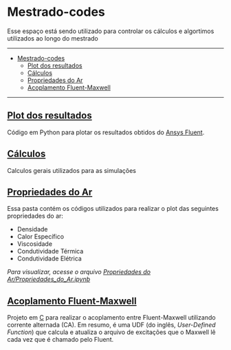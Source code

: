 # Mestrado-codes

Esse espaço está sendo utilizado para controlar os cálculos e algortimos utilizados ao longo do mestrado

---

- [Mestrado-codes](#mestrado-codes)
  - [Plot dos resultados](#plot-dos-resultados)
  - [Cálculos](#cálculos)
  - [Propriedades do Ar](#propriedades-do-ar)
  - [Acoplamento Fluent-Maxwell](#acoplamento-fluent-maxwell)

---

## [Plot dos resultados](https://github.com/RodLondero/mestrado-codes/tree/main/Plot%20dos%20Resultados)

Código em Python para plotar os resultados obtidos do [Ansys Fluent](https://www.ansys.com/products/fluids/ansys-fluent).

## [Cálculos](https://github.com/RodLondero/mestrado-codes/tree/main/Calculos)

Calculos gerais utilizados para as simulações

## [Propriedades do Ar](https://github.com/RodLondero/mestrado-codes/tree/main/Propriedades%20do%20Ar)

Essa pasta contém os códigos utilizados para realizar o plot das seguintes propriedades do ar:

- Densidade
- Calor Específico
- Viscosidade
- Condutividade Térmica
- Condutividade Elétrica

*Para visualizar, acesse o arquivo [Propriedades do Ar/Propriedades_do_Ar.ipynb](https://github.com/RodLondero/Mestrado/blob/main/Codigos/Propriedades%20do%20Ar/Propriedades_do_Ar.ipynb)*

## [Acoplamento Fluent-Maxwell](https://github.com/RodLondero/mestrado-codes/tree/main/Acoplamento%20Fluent-Maxwell)

Projeto em [C](https://pt.wikipedia.org/wiki/C_%28linguagem_de_programa%C3%A7%C3%A3o%29) para realizar o acoplamento entre Fluent-Maxwell utilizando corrente alternada (CA). Em resumo, é uma UDF (do inglês, *User-Defined Function*) que calcula e atualiza o arquivo de excitações que o Maxwell lê cada vez que é chamado pelo Fluent.